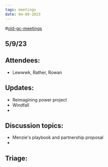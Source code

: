 ```yaml
---
tags: meetings
date: 04-09-2023
---
```

#[old-gc-meetings](/notes/general-circle/old-gc-meetings/old-gc-meetings.md) 
## 5/9/23
## Attendees:
- Lewwwk, Rather, Rowan 

## Updates:
- Reimagining power project
- Windfall
- 

## Discussion topics:
- Menzie's playbook and partnership proposal
- 

## Triage:
